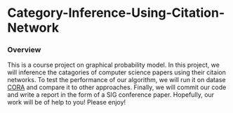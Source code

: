 # Category-Inference-Using-Citation-Network

### Overview
This is a course project on graphical probability model. 
In this project, we will inference the catagories of computer science papers using their citaion networks. 
To test the performance of our algorithm, we will run it on datase [CORA](https://relational.fit.cvut.cz/dataset/CORA) and compare it to other approaches. 
Finally, we will commit our code and write a report in the form of a SIG conference paper. 
Hopefully, our work will be of help to you! Please enjoy!
